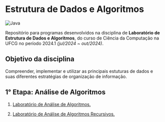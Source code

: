 ﻿# Estrutura de Dados e Algoritmos
![Java](https://img.shields.io/badge/java-%23ED8B00.svg?style=for-the-badge&logo=openjdk&logoColor=white)

Repositório para programas desenvolvidos na disciplina de **Laboratório de Estrutura de Dados e Algoritmos**, do curso de Ciência da Computação na UFCG no período 2024.1 *(jul/2024 ~ out/2024)*. 

## Objetivo da disciplina

Compreender, implementar e utilizar as principais estuturas de dados e suas diferentes estratégias de organização de informação.

## 1° Etapa: Análise de Algoritmos
1. [Laboratório de Análise de Algoritmos.](https://github.com/josetruta/lab-estrutura-dados/tree/main/analise-algoritmos)

2. [Laboratório de Análise de Algoritmos Recursivos.](https://github.com/josetruta/lab-estrutura-dados/tree/main/recursividade)
